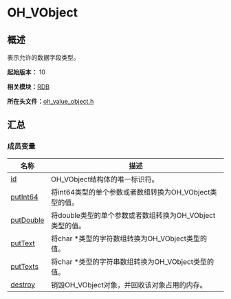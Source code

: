 # OH_VObject


## 概述

表示允许的数据字段类型。

**起始版本：** 10

**相关模块：**[RDB](_r_d_b.md)

**所在头文件：**[oh_value_object.h](oh__value__object_8h.md)

## 汇总


### 成员变量

| 名称 | 描述 |
| -------- | -------- |
| [id](_r_d_b.md#id-35) | OH_VObject结构体的唯一标识符。 |
| [putInt64](_r_d_b.md#putint64-22) | 将int64类型的单个参数或者数组转换为OH_VObject类型的值。 |
| [putDouble](_r_d_b.md#putdouble) | 将double类型的单个参数或者数组转换为OH_VObject类型的值。 |
| [putText](_r_d_b.md#puttext-22) | 将char \*类型的字符数组转换为OH_VObject类型的值。 |
| [putTexts](_r_d_b.md#puttexts) | 将char \*类型的字符串数组转换为OH_VObject类型的值。 |
| [destroy](_r_d_b.md#destroy-44) | 销毁OH_VObject对象，并回收该对象占用的内存。 |
